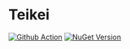 # Teikei

[![Github Action](https://github.com/stasiaks/teikei/actions/workflows/dotnet.yml/badge.svg)](https://github.com/stasiaks/teikei/actions/workflows/dotnet.yml)
[![NuGet Version](https://img.shields.io/nuget/v/Teikei.Interfaced?label=Teikei.Interfaced)](https://www.nuget.org/packages/Teikei.Interfaced)